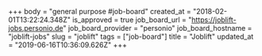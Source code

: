 +++
body = "general purpose #job-board"
created_at = "2018-02-01T13:22:24.348Z"
is_approved = true
job_board_url = "https://joblift-jobs.personio.de"
job_board_provider = "personio"
job_board_hostname = "joblift-jobs"
slug = "joblift"
tags = ["job-board"]
title = "Joblift"
updated_at = "2019-06-16T10:36:09.626Z"
+++

